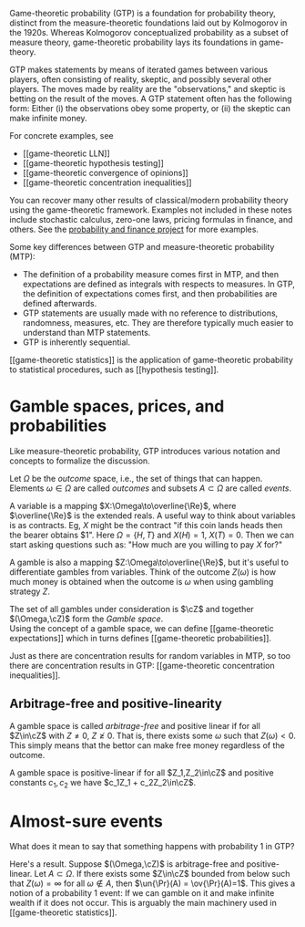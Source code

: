 
Game-theoretic probability (GTP) is a foundation for probability theory, distinct from the measure-theoretic foundations laid out by Kolmogorov in the 1920s. Whereas Kolmogorov conceptualized probability as a subset of measure theory, game-theoretic probability lays its foundations in game-theory.  

GTP makes statements by means of iterated games between various players, often consisting of reality, skeptic, and possibly several other players. The moves made by reality are the "observations," and skeptic is betting on the result of the moves. A GTP statement often has the following form: Either (i) the observations obey some property, or (ii) the skeptic can make infinite money. 

For concrete examples, see 
- [[game-theoretic LLN]] 
- [[game-theoretic hypothesis testing]]
- [[game-theoretic convergence of opinions]]
- [[game-theoretic concentration inequalities]]

You can recover many other results of classical/modern probability theory using the game-theoretic framework. Examples not included in these notes include stochastic calculus, zero-one laws, pricing formulas in finance, and others. See the [probability and finance project](http://www.probabilityandfinance.com/articles/index.html) for more examples. 

Some key differences between GTP and measure-theoretic probability (MTP): 
- The definition of a probability measure comes first in MTP, and then expectations are defined as integrals with respects to measures. In GTP, the definition of expectations comes first, and then probabilities are defined afterwards. 
- GTP statements are usually made with no reference to distributions, randomness, measures, etc. They are therefore typically much easier to understand than MTP statements. 
- GTP is inherently sequential. 

[[game-theoretic statistics]] is the application of game-theoretic probability to statistical procedures, such as [[hypothesis testing]].  

# Gamble spaces, prices, and probabilities 

Like measure-theoretic probability, GTP introduces various notation and concepts to formalize the discussion. 

Let $\Omega$ be the _outcome_ space, i.e., the set of things that can happen. Elements $\omega\in\Omega$ are called _outcomes_ and subsets $A\subset \Omega$ are called _events_.   

A variable is a mapping $X:\Omega\to\overline{\Re}$,  where $\overline{\Re}$ is the extended reals. A useful way to think about variables is as contracts. Eg, $X$ might be the contract "if this coin lands heads then the bearer obtains $1". Here $\Omega=\{H,T\}$ and $X(H)=1$, $X(T)=0$. Then we can start asking questions such as: "How much are you willing to pay $X$ for?" 

A gamble is also a mapping $Z:\Omega\to\overline{\Re}$, but it's useful to differentiate gambles from variables. 
Think of the outcome $Z(\omega)$ is how much money is obtained when the outcome is $\omega$ when using gambling strategy $Z$. 

The set of all gambles under consideration is $\cZ$ and together $(\Omega,\cZ)$ form the _Gamble space_.  
Using the concept of a gamble space, we can define [[game-theoretic expectations]] which in turns defines [[game-theoretic probabilities]]. 

Just as there are concentration results for random variables in MTP, so too there are concentration results in GTP: [[game-theoretic concentration inequalities]]. 

## Arbitrage-free and positive-linearity

A gamble space is called _arbitrage-free_ and positive linear if for all $Z\in\cZ$ with $Z\neq 0$, $Z\ngeq 0$. That is, there exists some  $\omega$ such that $Z(\omega)<0$. This simply means that the bettor can make free money regardless of the outcome. 

A gamble space is positive-linear if for all $Z_1,Z_2\in\cZ$ and positive constants $c_1, c_2$ we have $c_1Z_1 + c_2Z_2\in\cZ$. 

# Almost-sure events 

What does it mean to say that something happens with probability 1 in GTP? 

Here's a result. Suppose $(\Omega,\cZ)$ is arbitrage-free and positive-linear. Let $A\subset\Omega$. If there exists some $Z\in\cZ$ bounded from below such that $Z(\omega)=\infty$ for all $\omega\notin A$, then $\un{\Pr}(A) = \ov{\Pr}(A)=1$. 
This gives a notion of a probability 1 event: If we can gamble on it and make infinite wealth if it does not occur. This is arguably the main machinery used in [[game-theoretic statistics]]. 



